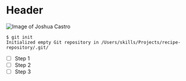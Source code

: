 # Header
![Image of Joshua Castro](https://user-images.githubusercontent.com/113030588/189463116-e998c1a5-837f-47c7-a43c-73d17e47204d.png)
```
$ git init
Initialized empty Git repository in /Users/skills/Projects/recipe-repository/.git/
```
- [ ] Step 1
- [ ] Step 2
- [ ] Step 3
